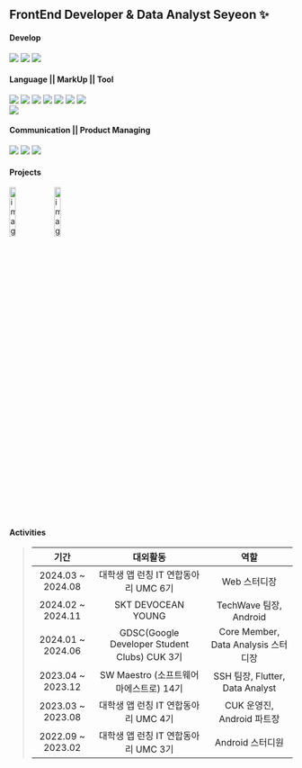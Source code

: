 ## FrontEnd Developer & Data Analyst Seyeon ✨

#### Develop
<a href="https://github.com/Lifolio/frontend" target="_blank"><img src="https://img.shields.io/badge/Android-FFFFFF?style=for-the-badge&logo=Android&logoColor=3DDC84"/></a>
<a href="https://github.com/SWM-TEAM-SSH/dart_flutter" target="_blank"><img src="https://img.shields.io/badge/Flutter-FFFFFF?style=for-the-badge&logo=Flutter&logoColor=02569B"/></a>
<a href="https://github.com/SeyeonJang/UMC-6th-Web" target="_blank"><img src="https://img.shields.io/badge/React-FFFFFF?style=for-the-badge&logo=React&logoColor=61DAFB"/></a>
#### Language || MarkUp || Tool
<a href="https://github.com/Lifolio/frontend" target="_blank"><img src="https://img.shields.io/badge/Kotlin-7F52FF?style=for-the-badge&logo=Kotlin&logoColor=FFFFFF"/></a>
<a href="https://github.com/SWM-TEAM-SSH/dart_flutter" target="_blank"><img src="https://img.shields.io/badge/Dart-0175C2?style=for-the-badge&logo=Dart&logoColor=FFFFFF"/></a>
<a href="https://github.com/SeyeonJang/Data-Analysis-Study" target="_blank"><img src="https://img.shields.io/badge/Python-FFD43B?style=for-the-badge&logo=Python&logoColor=FFFFFF"/></a>
<a href="버튼을 눌렀을 때 이동할 링크" target="_blank"><img src="https://img.shields.io/badge/C-606BB9?style=for-the-badge&logo=C&logoColor=FFFFFF"/></a>
<a href="https://github.com/SeyeonJang/UMC-6th-Web" target="_blank"><img src="https://img.shields.io/badge/HTML5-E34F26?style=for-the-badge&logo=HTML5&logoColor=FFFFFF"/></a>
<a href="https://github.com/SeyeonJang/UMC-6th-Web" target="_blank"><img src="https://img.shields.io/badge/CSS3-1572B6?style=for-the-badge&logo=CSS3&logoColor=FFFFFF"/></a>
<a href="https://github.com/SeyeonJang/UMC-6th-Web" target="_blank"><img src="https://img.shields.io/badge/JavaScript-F7DF1E?style=for-the-badge&logo=JavaScript&logoColor=FFFFFF"/></a>
<br>
<a href="https://github.com/SeyeonJang/Data-Analysis-Study" target="_blank"><img src="https://img.shields.io/badge/pandas-150458?style=for-the-badge&logo=pandas&logoColor=FFFFFF"/></a>
#### Communication || Product Managing
<a href="버튼을 눌렀을 때 이동할 링크" target="_blank"><img src="https://img.shields.io/badge/Slack-FFFFFF?style=for-the-badge&logo=Slack&logoColor=49C39E"/></a>
<a href="버튼을 눌렀을 때 이동할 링크" target="_blank"><img src="https://img.shields.io/badge/Notion-FFFFFF?style=for-the-badge&logo=Notion&logoColor=000000"/></a>
<a href="버튼을 눌렀을 때 이동할 링크" target="_blank"><img src="https://img.shields.io/badge/Figma-FFFFFF?style=for-the-badge&logo=Figma&logoColor=AB9DFF"/></a>
#### Projects
<p align="start">
<img width="15%" alt="image" src="https://www.notion.so/image/https%3A%2F%2Fprod-files-secure.s3.us-west-2.amazonaws.com%2Fa337cd68-c815-4276-bc84-85f84a222ae7%2F057e9ef5-9647-411f-8b99-33254f24f124%2F%25E1%2584%258B%25E1%2585%25B5%25E1%2586%25AB%25E1%2584%2589%25E1%2585%25B3%25E1%2584%2590%25E1%2585%25A1-%25E1%2584%258B%25E1%2585%25A5%25E1%2586%25B8%25E1%2584%2585%25E1%2585%25A9%25E1%2584%2583%25E1%2585%25B3%25E1%2584%258B%25E1%2585%25AD%25E1%2586%25BC-001_(3).png?id=4b540533-df78-4067-9719-1134762b757d&table=block&spaceId=a337cd68-c815-4276-bc84-85f84a222ae7&width=2000&userId=a3b09d19-ccee-4b48-9258-590b4019c8be&cache=v2">
<img width="15%" alt="image" src="https://www.notion.so/image/https%3A%2F%2Fprod-files-secure.s3.us-west-2.amazonaws.com%2Fa337cd68-c815-4276-bc84-85f84a222ae7%2F990df899-c81f-4280-bd6e-7d42bbd86a41%2FLifolio-%25E1%2584%2589%25E1%2585%25B3%25E1%2584%2590%25E1%2585%25B5%25E1%2584%258F%25E1%2585%25A53_%25E1%2584%2587%25E1%2585%25A9%25E1%2586%25A8%25E1%2584%2589%25E1%2585%25A1%25E1%2584%2587%25E1%2585%25A9%25E1%2586%25AB-002.png?id=9fa1fd06-cda4-48b7-8be5-ff43ac7b3f27&table=block&spaceId=a337cd68-c815-4276-bc84-85f84a222ae7&width=2000&userId=a3b09d19-ccee-4b48-9258-590b4019c8be&cache=v2">
</p>

<!--
- [N명의 대학생들이 과팅하는 곳 :: 엔대생](https://github.com/SWM-TEAM-SSH/dart_flutter)  `Founder & Flutter 개발 & 데이터 분석`
- [내 인생을 포트폴리오로! Lifolio :: '나'를 찾는 여정 ](https://github.com/Lifolio/frontend)  `PM & Android`
-->

#### Activities
> |기간|대외활동|역할|
> |:-:|:-:|:-:|
> |2024.03 ~ 2024.08|대학생 앱 런칭 IT 연합동아리 UMC 6기|Web 스터디장|
> |2024.02 ~ 2024.11|SKT DEVOCEAN YOUNG|TechWave 팀장, Android|
> |2024.01 ~ 2024.06|GDSC(Google Developer Student Clubs) CUK 3기|Core Member, Data Analysis 스터디장|
> |2023.04 ~ 2023.12|SW Maestro (소프트웨어 마에스트로) 14기|SSH 팀장, Flutter, Data Analyst|
> |2023.03 ~ 2023.08|대학생 앱 런칭 IT 연합동아리 UMC 4기|CUK 운영진, Android 파트장|
> |2022.09 ~ 2023.02|대학생 앱 런칭 IT 연합동아리 UMC 3기|Android 스터디원|

<!--
> |2024.08 ~ 2024.12|GDSC(Google Developer Student Clubs) CUK 4기|Lead|
> |2024.07 ~ 2025.02|대학생 앱 런칭 IT 연합동아리 UMC 7기|CUK 부리더| 
-->

<!--
> - (2022.09 ~ 2023.02) 대학생 앱 런칭 IT 연합동아리 UMC 3기 가톨릭대학교 - Android </br>
> - (2022.11 ~ 2023.02) "내 인생을 포트폴리오로! Lifolio :: '나'를 찾는 여정" - PM (UMC 3기 EPIC 지부) </br>
> - (2023.03 ~ 2023.08) 대학생 앱 런칭 IT 연합동아리 UMC 4기 가톨릭대학교 - 운영진 :: Android 파트장 </br>
> - (2023.04 ~ 2023.12) SW Maestro 14기
> - (2023.04 ~ 2023.12) "N명의 대학생들이 과팅하는 곳 :: 엔대생" - Founder & Flutter 개발 & 데이터 분석
> - (2024.01 ~ 2024.06) GDSC 가톨릭대학교 Core Member & 데이터 분석 스터디장 `NOW!`
> - (2024.03 ~ 2024.08) 대학생 앱 런칭 IT 연합동아리 UMC 6기 가톨릭대학교 - Web 스터디장 `NOW!`
-->

<!--
![Anurag's GitHub stats](https://github-readme-stats.vercel.app/api?username=SeyeonJang&show_icons=true&theme=aura_dark)
-->


<!--
**SeyeonJang/SeyeonJang** is a ✨ _special_ ✨ repository because its `README.md` (this file) appears on your GitHub profile.

Here are some ideas to get you started:

- 🔭 I’m currently working on ...
- 🌱 I’m currently learning ...
- 👯 I’m looking to collaborate on ...
- 🤔 I’m looking for help with ...
- 💬 Ask me about ...
- 📫 How to reach me: ...
- 😄 Pronouns: ...
- ⚡ Fun fact: ...
-->
